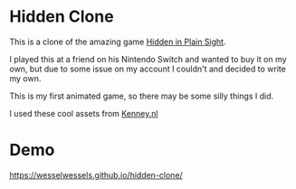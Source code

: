 # Hidden Clone

This is a clone of the amazing game [Hidden in Plain Sight](https://store.steampowered.com/app/303590/Hidden_in_Plain_Sight/).

I played this at a friend on his Nintendo Switch and wanted to buy it on my own, but due to some issue on my account I couldn't and decided to write my own.

This is my first animated game, so there may be some silly things I did.

I used these cool assets from [Kenney.nl](https://kenney.nl/assets/toon-characters-1)

# Demo

https://wesselwessels.github.io/hidden-clone/
